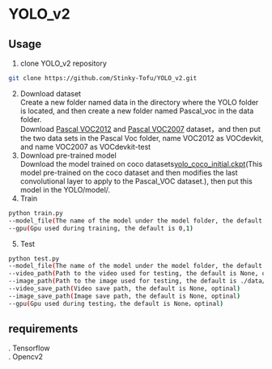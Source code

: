 YOLO_v2
=
## Usage
1. clone YOLO_v2 repository
``` bash
git clone https://github.com/Stinky-Tofu/YOLO_v2.git
```
2. Download dataset <br>
Create a new folder named data in the directory where the YOLO folder is located, and then create a new folder named Pascal_voc in the data folder.<br>
Download [Pascal VOC2012](http://host.robots.ox.ac.uk/pascal/VOC/voc2012/VOCtrainval_11-May-2012.tar) and [Pascal VOC2007](http://host.robots.ox.ac.uk/pascal/VOC/voc2007/VOCtest_06-Nov-2007.tar) dataset，and then put the two data sets in the Pascal Voc folder, name VOC2012 as VOCdevkit, and name VOC2007 as VOCdevkit-test <br>
3. Download pre-trained model<br>
Download the model trained on coco datasets[yolo_coco_initial.ckpt](https://drive.google.com/drive/folders/19m9KpAmBP1GTGvC2x5XCSvsDW-psEXF5?hl=zh-CN)(This model pre-trained on the coco dataset and then modifies the last convolutional layer to apply to the Pascal_VOC dataset.), then put this model in the YOLO/model/.
4. Train<br>
``` bash
python train.py
--model_file(The name of the model under the model folder, the default is yolo_coco_initial.ckpt)
--gpu(Gpu used during training, the default is 0,1)
```
5. Test<br>
``` bash
python test.py
--model_file(The name of the model under the model folder, the default is None, required.)
--video_path(Path to the video used for testing, the default is None, optional)
--image_path(Path to the image used for testing, the default is ./data/original/car.jpg, optional)
--video_save_path(Video save path, the default is None, optinal)
--image_save_path(Image save path, the default is None, optinal)
--gpu(Gpu used during testing，the default is None，optinal)
```
## requirements
. Tensorflow <br>
. Opencv2 <br>

